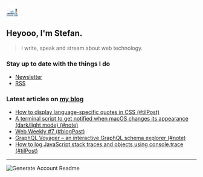 <img alt width="30" height="30" src="https://raw.githubusercontent.com/stefanjudis/stefanjudis/main/screenshot.png">

## Heyooo, I'm Stefan.

> I write, speak and stream about web technology.

### Stay up to date with the things I do

- [Newsletter](https://www.stefanjudis.com/newsletter/)
- [RSS](https://www.stefanjudis.com/feeds/)

### Latest articles on [my blog](https://www.stefanjudis.com)

<!-- BLOG-POST-LIST:START -->
- [How to display language-specific quotes in CSS (#tilPost)](https://www.stefanjudis.com/today-i-learned/how-to-use-language-dependent-quotes-in-css/)
- [A terminal script to get notified when macOS changes its appearance (dark/light mode) (#note)](https://www.stefanjudis.com/notes/a-terminal-script-to-get-notified-when-macos-changes-its-appearance-dark/)
- [Web Weekly #7 (#blogPost)](https://www.stefanjudis.com/blog/web-weekly-7/)
- [GraphQL Voyager – an interactive GraphQL schema explorer (#note)](https://www.stefanjudis.com/notes/graphql-voyager-an-interactive-graphql-schema-explorer/)
- [How to log JavaScript stack traces and objects using console.trace (#tilPost)](https://www.stefanjudis.com/today-i-learned/how-to-log-javascript-stack-traces-using-console-trace/)
<!-- BLOG-POST-LIST:END -->

---

![Generate Account Readme](https://github.com/stefanjudis/stefanjudis/workflows/Generate%20Account%20Readme/badge.svg)
